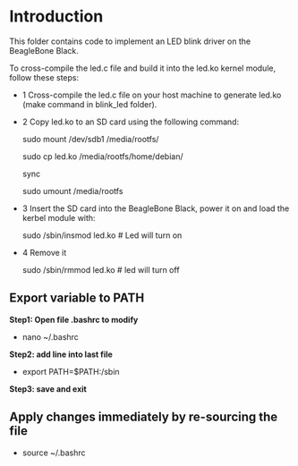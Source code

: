 # Introduction
This folder contains code to implement an LED blink driver on the BeagleBone Black.

To cross-compile the led.c file and build it into the led.ko kernel module, follow these steps:
- 1 Cross-compile the led.c file on your host machine to generate led.ko (make command in blink_led folder).
- 2 Copy led.ko to an SD card using the following command:

    sudo mount /dev/sdb1 /media/rootfs/
  
    sudo cp led.ko /media/rootfs/home/debian/
  
    sync
  
    sudo umount /media/rootfs
- 3 Insert the SD card into the BeagleBone Black, power it on and load the kerbel module with:

    sudo /sbin/insmod led.ko # Led will turn on

- 4 Remove it

    sudo /sbin/rmmod led.ko # led will turn off

## Export variable to PATH

**Step1: Open file .bashrc to modify**

- nano ~/.bashrc

**Step2: add line into last file**

- export PATH=$PATH:/sbin

**Step3: save and exit**

## Apply changes immediately by re-sourcing the file
- source ~/.bashrc
